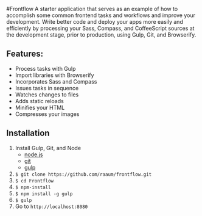 #Frontflow
A starter application that serves as an example of how to accomplish some common frontend tasks and workflows and improve your development. Write better code and deploy your apps more easily and efficiently by processing your Sass, Compass, and CoffeeScript sources at the development stage, prior to production, using Gulp, Git, and Browserify.

## Features:
- Process tasks with Gulp
- Import libraries with Browserify
- Incorporates Sass and Compass
- Issues tasks in sequence
- Watches changes to files
- Adds static reloads
- Minifies your HTML
- Compresses your images

## Installation
1. Install Gulp, Git, and Node
	- [node.js](http://nodejs.org/)
	- [git](http://git-scm.com/)
	- [gulp](http://gulpjs.com/)
2. `$ git clone https://github.com/raaum/frontflow.git`
3. `$ cd Frontflow`
4. `$ npm-install`
5. `$ npm install -g gulp`
6. `$ gulp`
7. Go to `http://localhost:8080`
